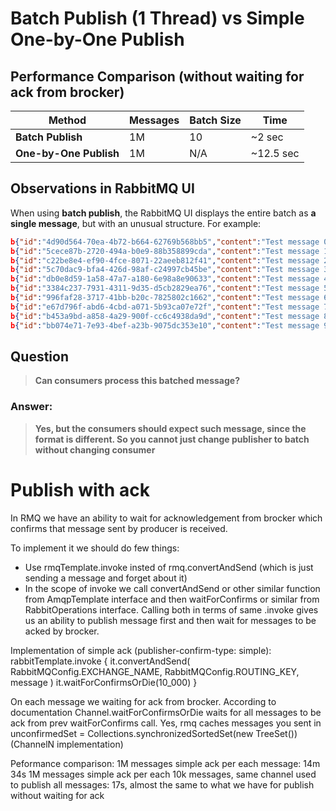 # Batch Publish (1 Thread) vs Simple One-by-One Publish

## Performance Comparison (without waiting for ack from brocker)

| Method                 | Messages | Batch Size | Time     |
|------------------------|----------|------------|----------|
| **Batch Publish**      | 1M       | 10         | ~2 sec   |
| **One-by-One Publish** | 1M       | N/A        | ~12.5 sec|

## Observations in RabbitMQ UI

When using **batch publish**, the RabbitMQ UI displays the entire batch as **a single message**, but with an unusual structure. For example:

```json
b{"id":"4d90d564-70ea-4b72-b664-62769b568bb5","content":"Test message 0","timestamp":1747638407869}
b{"id":"5cece87b-2720-494a-b0e9-88b358899cda","content":"Test message 1","timestamp":1747638407869}
b{"id":"c22be8e4-ef90-4fce-8071-22aeeb812f41","content":"Test message 2","timestamp":1747638407869}
b{"id":"5c70dac9-bfa4-426d-98af-c24997cb45be","content":"Test message 3","timestamp":1747638407869}
b{"id":"db0e8d59-1a58-47a7-a180-6e98a8e90633","content":"Test message 4","timestamp":1747638407869}
b{"id":"3384c237-7931-4311-9d35-d5cb2829ea76","content":"Test message 5","timestamp":1747638407869}
b{"id":"996faf28-3717-41bb-b20c-7825802c1662","content":"Test message 6","timestamp":1747638407869}
b{"id":"e67d796f-abd6-4cbd-a071-5b93ca07e72f","content":"Test message 7","timestamp":1747638407869}
b{"id":"b453a9bd-a858-4a29-900f-cc6c4938da9d","content":"Test message 8","timestamp":1747638407869}
b{"id":"bb074e71-7e93-4bef-a23b-9075dc353e10","content":"Test message 9","timestamp":1747638407869}
```

## Question

> **Can consumers process this batched message?**

### Answer:

> **Yes, but the consumers should expect such message, since the format is different. So you cannot just change publisher to batch without changing consumer**




# Publish with ack

In RMQ we have an ability to wait for acknowledgement from brocker which confirms that message sent by producer is received. 

To implement it we should do few things:
- Use rmqTemplate.invoke insted of rmq.convertAndSend (which is just sending a message and forget about it)
- In the scope of invoke we call convertAndSend or other similar function from AmqpTemplate interface and then waitForConfirms or similar from RabbitOperations interface. 
Calling both in terms of same .invoke gives us an ability to publish message first and then wait for messages to be acked by brocker. 

Implementation of simple ack (publisher-confirm-type: simple):
rabbitTemplate.invoke {
    it.convertAndSend(
        RabbitMQConfig.EXCHANGE_NAME,
        RabbitMQConfig.ROUTING_KEY,
        message
    )
    it.waitForConfirmsOrDie(10_000)
}

On each message we waiting for ack from brocker. 
According to documentation Channel.waitForConfirmsOrDie waits for all messages to be ack from prev waitForConfirms call. Yes, rmq caches messages you sent in unconfirmedSet =
Collections.synchronizedSortedSet(new TreeSet<Long>()) (ChannelN implementation)

Peformance comparison:
1M messages simple ack per each message: 14m 34s
1M messages simple ack per each 10k messages, same channel used to publish all messages: 17s, almost the same to what we have for publish without waiting for ack 
